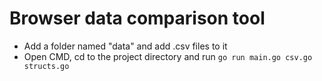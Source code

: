 # Browser data comparison tool

- Add a folder named "data" and add .csv files to it
- Open CMD, cd to the project directory and run `go run main.go csv.go structs.go`
